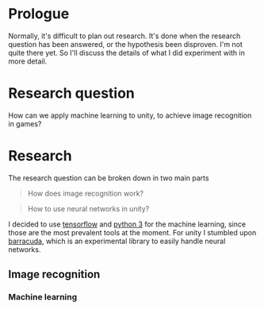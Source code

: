 # Prologue
Normally, it's difficult to plan out research. It's done when the research question has been answered, or the hypothesis been disproven.
I'm not quite there yet. So I'll discuss the details of what I did experiment with in more detail.


# Research question
How can we apply machine learning to unity, to achieve image recognition in games?

# Research
The research question can be broken down in two main parts
> How does image recognition work?

> How to use neural networks in unity?

I decided to use [tensorflow](https://www.tensorflow.org/) and [python 3](https://www.python.org/) for the machine learning, since those are the most prevalent tools at the moment. 
For unity I stumbled upon [barracuda](https://docs.unity3d.com/Packages/com.unity.barracuda@1.2/manual/index.html), which is an experimental library to easily handle neural networks.

## Image recognition
### Machine learning


